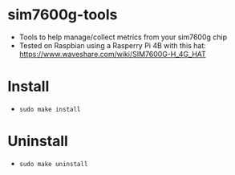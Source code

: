 # sim7600g-tools
+ Tools to help manage/collect metrics from your sim7600g chip
+ Tested on Raspbian using a Rasperry Pi 4B with this hat: https://www.waveshare.com/wiki/SIM7600G-H_4G_HAT
# Install
+ `sudo make install`
# Uninstall
+ `sudo make uninstall`